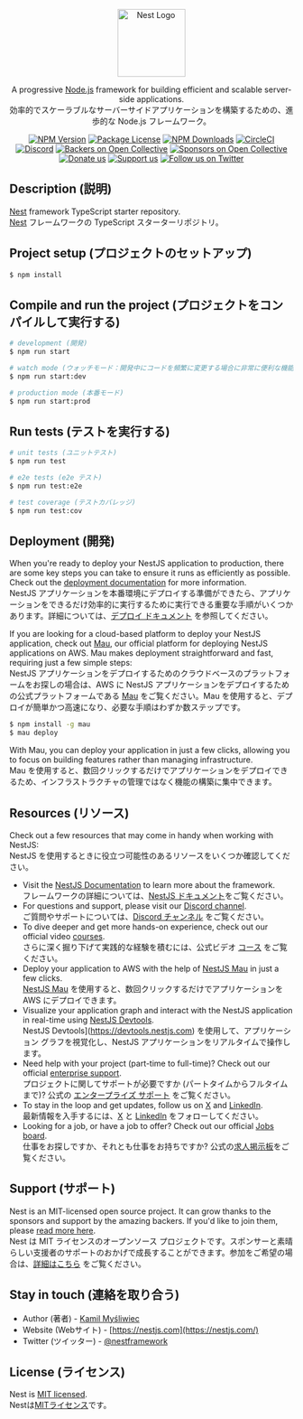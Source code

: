 <p align="center">
  <a href="http://nestjs.com/" target="blank"><img src="https://nestjs.com/img/logo-small.svg" width="120" alt="Nest Logo" /></a>
</p>

[circleci-image]: https://img.shields.io/circleci/build/github/nestjs/nest/master?token=abc123def456
[circleci-url]: https://circleci.com/gh/nestjs/nest

  <p align="center">A progressive <a href="http://nodejs.org" target="_blank">Node.js</a> framework for building efficient and scalable server-side applications.<br>効率的でスケーラブルなサーバーサイドアプリケーションを構築するための、進歩的な Node.js フレームワーク。</p>
    <p align="center">
<a href="https://www.npmjs.com/~nestjscore" target="_blank"><img src="https://img.shields.io/npm/v/@nestjs/core.svg" alt="NPM Version" /></a>
<a href="https://www.npmjs.com/~nestjscore" target="_blank"><img src="https://img.shields.io/npm/l/@nestjs/core.svg" alt="Package License" /></a>
<a href="https://www.npmjs.com/~nestjscore" target="_blank"><img src="https://img.shields.io/npm/dm/@nestjs/common.svg" alt="NPM Downloads" /></a>
<a href="https://circleci.com/gh/nestjs/nest" target="_blank"><img src="https://img.shields.io/circleci/build/github/nestjs/nest/master" alt="CircleCI" /></a>
<a href="https://discord.gg/G7Qnnhy" target="_blank"><img src="https://img.shields.io/badge/discord-online-brightgreen.svg" alt="Discord"/></a>
<a href="https://opencollective.com/nest#backer" target="_blank"><img src="https://opencollective.com/nest/backers/badge.svg" alt="Backers on Open Collective" /></a>
<a href="https://opencollective.com/nest#sponsor" target="_blank"><img src="https://opencollective.com/nest/sponsors/badge.svg" alt="Sponsors on Open Collective" /></a>
  <a href="https://paypal.me/kamilmysliwiec" target="_blank"><img src="https://img.shields.io/badge/Donate-PayPal-ff3f59.svg" alt="Donate us"/></a>
    <a href="https://opencollective.com/nest#sponsor"  target="_blank"><img src="https://img.shields.io/badge/Support%20us-Open%20Collective-41B883.svg" alt="Support us"></a>
  <a href="https://twitter.com/nestframework" target="_blank"><img src="https://img.shields.io/twitter/follow/nestframework.svg?style=social&label=Follow" alt="Follow us on Twitter"></a>
</p>
  <!--[![Backers on Open Collective](https://opencollective.com/nest/backers/badge.svg)](https://opencollective.com/nest#backer)
  [![Sponsors on Open Collective](https://opencollective.com/nest/sponsors/badge.svg)](https://opencollective.com/nest#sponsor)-->

## Description (説明)

[Nest](https://github.com/nestjs/nest) framework TypeScript starter repository.  
[Nest](https://github.com/nestjs/nest) フレームワークの TypeScript スターターリポジトリ。

## Project setup (プロジェクトのセットアップ)

```bash
$ npm install
```

## Compile and run the project (プロジェクトをコンパイルして実行する)

```bash
# development (開発)
$ npm run start

# watch mode (ウォッチモード：開発中にコードを頻繁に変更する場合に非常に便利な機能)
$ npm run start:dev

# production mode (本番モード)
$ npm run start:prod
```

## Run tests (テストを実行する)

```bash
# unit tests (ユニットテスト)
$ npm run test

# e2e tests (e2e テスト)
$ npm run test:e2e

# test coverage (テストカバレッジ)
$ npm run test:cov
```

## Deployment (開発)

When you're ready to deploy your NestJS application to production, there are some key steps you can take to ensure it runs as efficiently as possible. Check out the [deployment documentation](https://docs.nestjs.com/deployment) for more information.  
NestJS アプリケーションを本番環境にデプロイする準備ができたら、アプリケーションをできるだけ効率的に実行するために実行できる重要な手順がいくつかあります。詳細については、[デプロイ ドキュメント](https://docs.nestjs.com/deployment) を参照してください。

If you are looking for a cloud-based platform to deploy your NestJS application, check out [Mau](https://mau.nestjs.com), our official platform for deploying NestJS applications on AWS. Mau makes deployment straightforward and fast, requiring just a few simple steps:  
NestJS アプリケーションをデプロイするためのクラウドベースのプラットフォームをお探しの場合は、AWS に NestJS アプリケーションをデプロイするための公式プラットフォームである [Mau](https://mau.nestjs.com) をご覧ください。Mau を使用すると、デプロイが簡単かつ高速になり、必要な手順はわずか数ステップです。

```bash
$ npm install -g mau
$ mau deploy
```

With Mau, you can deploy your application in just a few clicks, allowing you to focus on building features rather than managing infrastructure.  
Mau を使用すると、数回クリックするだけでアプリケーションをデプロイできるため、インフラストラクチャの管理ではなく機能の構築に集中できます。

## Resources (リソース)

Check out a few resources that may come in handy when working with NestJS:  
NestJS を使用するときに役立つ可能性のあるリソースをいくつか確認してください。

- Visit the [NestJS Documentation](https://docs.nestjs.com) to learn more about the framework.  
フレームワークの詳細については、[NestJS ドキュメント](https://docs.nestjs.com)をご覧ください。
- For questions and support, please visit our [Discord channel](https://discord.gg/G7Qnnhy).  
ご質問やサポートについては、[Discord チャンネル](https://discord.gg/G7Qnnhy) をご覧ください。
- To dive deeper and get more hands-on experience, check out our official video [courses](https://courses.nestjs.com/).  
さらに深く掘り下げて実践的な経験を積むには、公式ビデオ [コース](https://courses.nestjs.com/) をご覧ください。
- Deploy your application to AWS with the help of [NestJS Mau](https://mau.nestjs.com) in just a few clicks.  
[NestJS Mau](https://mau.nestjs.com) を使用すると、数回クリックするだけでアプリケーションを AWS にデプロイできます。
- Visualize your application graph and interact with the NestJS application in real-time using [NestJS Devtools](https://devtools.nestjs.com).  
NestJS Devtools](https://devtools.nestjs.com) を使用して、アプリケーション グラフを視覚化し、NestJS アプリケーションをリアルタイムで操作します。
- Need help with your project (part-time to full-time)? Check out our official [enterprise support](https://enterprise.nestjs.com).  
プロジェクトに関してサポートが必要ですか (パートタイムからフルタイムまで)? 公式の [エンタープライズ サポート](https://enterprise.nestjs.com) をご覧ください。
- To stay in the loop and get updates, follow us on [X](https://x.com/nestframework) and [LinkedIn](https://linkedin.com/company/nestjs).  
最新情報を入手するには、[X](https://x.com/nestframework) と [LinkedIn](https://linkedin.com/company/nestjs) をフォローしてください。
- Looking for a job, or have a job to offer? Check out our official [Jobs board](https://jobs.nestjs.com).  
仕事をお探しですか、それとも仕事をお持ちですか? 公式の[求人掲示板](https://jobs.nestjs.com)をご覧ください。

## Support (サポート)

Nest is an MIT-licensed open source project. It can grow thanks to the sponsors and support by the amazing backers. If you'd like to join them, please [read more here](https://docs.nestjs.com/support).  
Nest は MIT ライセンスのオープンソース プロジェクトです。スポンサーと素晴らしい支援者のサポートのおかげで成長することができます。参加をご希望の場合は、[詳細はこちら](https://docs.nestjs.com/support) をご覧ください。

## Stay in touch (連絡を取り合う)

- Author (著者) - [Kamil Myśliwiec](https://twitter.com/kammysliwiec)
- Website (Webサイト) - [https://nestjs.com](https://nestjs.com/)
- Twitter (ツイッター) - [@nestframework](https://twitter.com/nestframework)

## License (ライセンス)

Nest is [MIT licensed](https://github.com/nestjs/nest/blob/master/LICENSE).  
Nestは[MITライセンス](https://github.com/nestjs/nest/blob/master/LICENSE)です。

